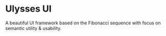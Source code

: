 Ulysses UI
=======

A beautiful UI framework based on the Fibonacci sequence with focus on semantic utility &amp; usability. 

